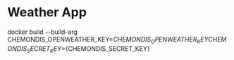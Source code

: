 # Weather App



docker build --build-arg CHEMONDIS_OPENWEATHER_KEY=${CHEMONDIS_OPENWEATHER_KEY} CHEMONDIS_SECRET_KEY=${CHEMONDIS_SECRET_KEY} 
